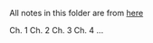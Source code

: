 All notes in this folder are from [here](http://bin.t.u-tokyo.ac.jp/prml2009/)

Ch. 1
Ch. 2
Ch. 3
Ch. 4
...
